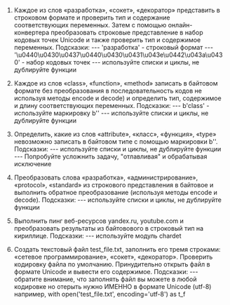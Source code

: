 1. Каждое из слов «разработка», «сокет», «декоратор» представить
в строковом формате и проверить тип и содержание соответствующих переменных.
Затем с помощью онлайн-конвертера преобразовать строковые представление
в набор кодовых точек Unicode и также проверить тип и содержимое переменных.
Подсказки:
--- 'разработка' - строковый формат
--- '\u0440\u0430\u0437\u0440\u0430\u0431\u043e\u0442\u043a\u0430' - набор кодовых точек
--- используйте списки и циклы, не дублируйте функции

2. Каждое из слов «class», «function», «method» записать в байтовом формате
без преобразования в последовательность кодов
не используя методы encode и decode)
и определить тип, содержимое и длину соответствующих переменных.
Подсказки:
--- b'class' - используйте маркировку b''
--- используйте списки и циклы, не дублируйте функции

3. Определить, какие из слов «attribute», «класс», «функция», «type»
невозможно записать в байтовом типе с помощью маркировки b''.
Подсказки:
--- используйте списки и циклы, не дублируйте функции
--- Попробуйте усложнить задачу, "отлавливая" и обрабатывая исключение

4. Преобразовать слова «разработка», «администрирование», «protocol»,
«standard» из строкового представления в байтовое и выполнить
обратное преобразование (используя методы encode и decode).
Подсказки:
--- используйте списки и циклы, не дублируйте функции

5. Выполнить пинг веб-ресурсов yandex.ru, youtube.com и
преобразовать результаты из байтовового в строковый тип на кириллице.
Подсказки:
--- используйте модуль chardet

6. Создать текстовый файл test_file.txt, заполнить его тремя строками:
«сетевое программирование», «сокет», «декоратор».
Проверить кодировку файла по умолчанию.
Принудительно открыть файл в формате Unicode и вывести его содержимое.
Подсказки:
--- обратите внимание, что заполнять файл вы можете в любой кодировке
но отерыть нужно ИМЕННО в формате Unicode (utf-8)
например, with open('test_file.txt', encoding='utf-8') as t_f

